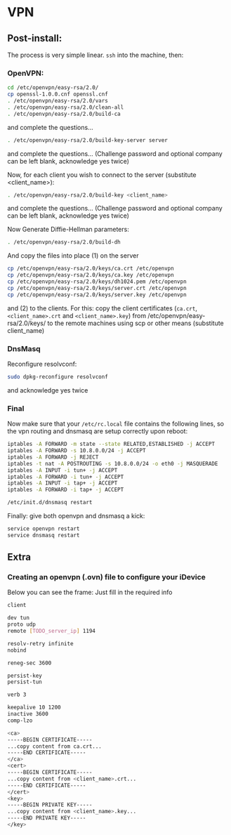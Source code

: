 # VPN

## Post-install:

The process is very simple linear. `ssh` into the machine, then:

### OpenVPN:

```bash
cd /etc/openvpn/easy-rsa/2.0/
cp openssl-1.0.0.cnf openssl.cnf
. /etc/openvpn/easy-rsa/2.0/vars
. /etc/openvpn/easy-rsa/2.0/clean-all
. /etc/openvpn/easy-rsa/2.0/build-ca
```

and complete the questions...

```bash
. /etc/openvpn/easy-rsa/2.0/build-key-server server
```

and complete the questions... (Challenge password and optional company can be left blank, acknowledge yes twice)

Now, for each client you wish to connect to the server (substitute <client_name>):

```bash
. /etc/openvpn/easy-rsa/2.0/build-key <client_name>
```

and complete the questions... (Challenge password and optional company can be left blank, acknowledge yes twice)

Now Generate Diffie-Hellman parameters:

```bash
. /etc/openvpn/easy-rsa/2.0/build-dh
```

And copy the files into place (1) on the server

```bash
cp /etc/openvpn/easy-rsa/2.0/keys/ca.crt /etc/openvpn
cp /etc/openvpn/easy-rsa/2.0/keys/ca.key /etc/openvpn
cp /etc/openvpn/easy-rsa/2.0/keys/dh1024.pem /etc/openvpn
cp /etc/openvpn/easy-rsa/2.0/keys/server.crt /etc/openvpn
cp /etc/openvpn/easy-rsa/2.0/keys/server.key /etc/openvpn
```

and (2) to the clients. For this: copy the client certificates (`ca.crt`, `<client_name>.crt` and `<client_name>.key`) from /etc/openvpn/easy-rsa/2.0/keys/ to the remote machines using scp or other means (substitute client_name)


### DnsMasq

Reconfigure resolvconf:

```bash
sudo dpkg-reconfigure resolvconf
```

and acknowledge yes twice

### Final

Now make sure that your `/etc/rc.local` file contains the following lines, so the vpn routing and dnsmasq are setup correctly upon reboot:

```bash
iptables -A FORWARD -m state --state RELATED,ESTABLISHED -j ACCEPT
iptables -A FORWARD -s 10.8.0.0/24 -j ACCEPT
iptables -A FORWARD -j REJECT
iptables -t nat -A POSTROUTING -s 10.8.0.0/24 -o eth0 -j MASQUERADE
iptables -A INPUT -i tun+ -j ACCEPT
iptables -A FORWARD -i tun+ -j ACCEPT
iptables -A INPUT -i tap+ -j ACCEPT
iptables -A FORWARD -i tap+ -j ACCEPT

/etc/init.d/dnsmasq restart
```

Finally: give both openvpn and dnsmasq a kick:

```bash
service openvpn restart
service dnsmasq restart
```


## Extra

### Creating an openvpn (.ovn) file to configure your iDevice

Below you can see the frame: Just fill in the required info

```bash
client

dev tun
proto udp
remote [TODO_server_ip] 1194

resolv-retry infinite
nobind

reneg-sec 3600

persist-key
persist-tun

verb 3

keepalive 10 1200
inactive 3600
comp-lzo

<ca>
-----BEGIN CERTIFICATE-----
...copy content from ca.crt...
-----END CERTIFICATE-----
</ca>
<cert>
-----BEGIN CERTIFICATE-----
...copy content from <client_name>.crt...
-----END CERTIFICATE-----
</cert>
<key>
-----BEGIN PRIVATE KEY-----
...copy content from <client_name>.key...
-----END PRIVATE KEY-----
</key>
```
